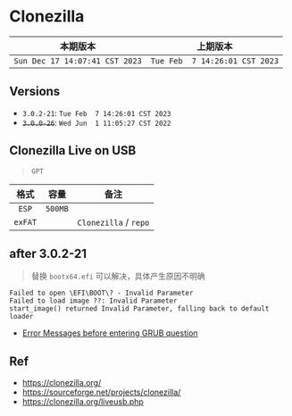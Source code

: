 # Clonezilla

|本期版本|上期版本 
|:---:|:---:
`Sun Dec 17 14:07:41 CST 2023` | `Tue Feb  7 14:26:01 CST 2023`


## Versions

* `3.0.2-21`: `Tue Feb  7 14:26:01 CST 2023`
* ~~`3.0.0-26`~~: `Wed Jun  1 11:05:27 CST 2022`

## Clonezilla Live on USB

> `GPT`

格式|容量|备注
:---:|:---:|:---:
`ESP` | `500MB` |
`exFAT`| | `Clonezilla` / `repo`

## after 3.0.2-21

> 替换 `bootx64.efi` 可以解决，具体产生原因不明确

```
Failed to open \EFI\BOOT\? - Invalid Parameter
Failed to load image ??: Invalid Parameter
start_image() returned Invalid Parameter, falling back to default loader
```

* [Error Messages before entering GRUB question](https://sourceforge.net/p/clonezilla/discussion/Clonezilla_live/thread/8506d3405e/)

## Ref

* <https://clonezilla.org/>
* <https://sourceforge.net/projects/clonezilla/>
* <https://clonezilla.org/liveusb.php>